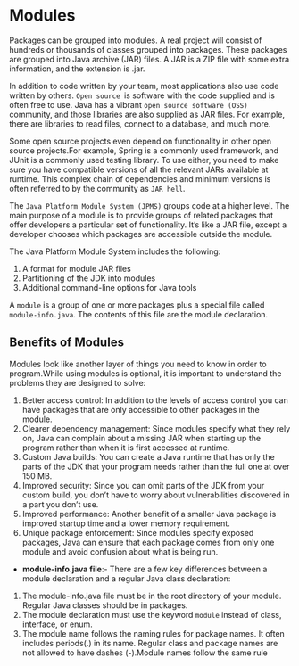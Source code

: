 # Modules

Packages can be grouped into modules.
A real project will consist of hundreds or thousands of classes grouped into packages. These packages are grouped into Java archive (JAR) files. A JAR is a ZIP file with some extra information, and the extension is .jar.

In addition to code written by your team, most applications also use code written by others. `Open source `is software with the code supplied and is often free to use. Java has a vibrant `open source software (OSS)` community, and those libraries are also supplied as JAR files. For example, there are libraries to read files, connect to a database, and much more.

Some open source projects even depend on functionality in other open source projects.For example, Spring is a commonly used framework, and JUnit is a commonly used testing library. To use either, you need to make sure you have compatible versions of all the relevant JARs available at runtime. This complex chain of dependencies and minimum versions is often referred to by the community as `JAR hell`.

The `Java Platform Module System (JPMS)` groups code at a higher level. The main purpose of a module is to provide groups of related packages that offer developers a particular set of functionality. It’s like a JAR file, except a developer chooses which packages are accessible outside the module.

The Java Platform Module System includes the following:

1. A format for module JAR files
2. Partitioning of the JDK into modules
3. Additional command-­line options for Java tools

A `module` is a group of one or more packages plus a special file called `module-­info.java`. The contents of this file are the module declaration.

## Benefits of Modules

Modules look like another layer of things you need to know in order to program.While using modules is optional, it is important to understand the problems they are designed to solve:

1. Better access control: In addition to the levels of access control you can have packages that are only accessible to other packages in
the module.
2. Clearer dependency management: Since modules specify what they rely on, Java can complain about a missing JAR when starting up the program rather than when it is first accessed at runtime.
3. Custom Java builds: You can create a Java runtime that has only the parts of the JDK that your program needs rather than the full one at over 150 MB.
4. Improved security: Since you can omit parts of the JDK from your custom build, you don’t have to worry about vulnerabilities discovered in a part you don’t use.
5. Improved performance: Another benefit of a smaller Java package is improved startup time and a lower memory requirement.
6. Unique package enforcement: Since modules specify exposed packages, Java can ensure that each package comes from only one module and avoid confusion about what is being run.

- **module-­info.java file**:- There are a few key differences between a module declaration and a regular Java class declaration:

1. The module-­info.java file must be in the root directory of your module. Regular Java classes should be in packages.
2. The module declaration must use the keyword `module` instead of class, interface, or enum.
3. The module name follows the naming rules for package names. It often includes periods(.) in its name. Regular class and package names are not allowed to have dashes (-­).Module names follow the same rule
